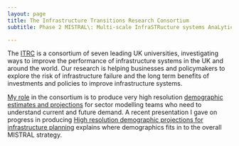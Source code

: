```yaml
---
layout: page
title: The Infrastructure Transitions Research Consortium
subtitle: Phase 2 MISTRAL\: Multi-scale InfraSTRucture systems AnaLytics

---
```


The [ITRC](https://www.itrc.org.uk/about-us/itrc-mistral-strategy/) is a consortium of seven leading UK universities, investigating ways to improve the performance of infrastructure systems in the UK and around the world. Our research is helping businesses and policymakers to explore the risk of infrastructure failure and the long term benefits of investments and policies to improve infrastructure systems.

[My role](https://lida.leeds.ac.uk/research-projects/itrc_mistral/) in the consortium is to produce very high resolution [demographic estimates and projections](https://www.itrc.org.uk/outputs/research-outputs/demographics/) for sector modelling teams who need to understand current and future demand. A recent presentation I gave on progress in producing [High resolution demographic projections for infrastructure planning](https://www.itrc.org.uk/itrc-in-action/multi-scale-infrastructure-transformations-an-interactive-event-from-itrc-mistral/#presentations) explains where demographics fits in to the overall MISTRAL strategy.
